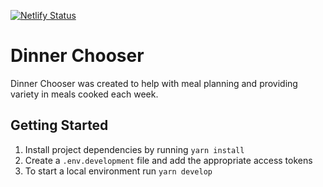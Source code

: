 [![Netlify Status](https://api.netlify.com/api/v1/badges/b4a9d7ec-776b-42fd-884f-6ee49bb87894/deploy-status)](https://app.netlify.com/sites/vibrant-liskov-5bbd59/deploys)

# Dinner Chooser

Dinner Chooser was created to help with meal planning and providing variety in meals cooked each week.

## Getting Started

1. Install project dependencies by running `yarn install`
2. Create a `.env.development` file and add the appropriate access tokens
3. To start a local environment run `yarn develop`

